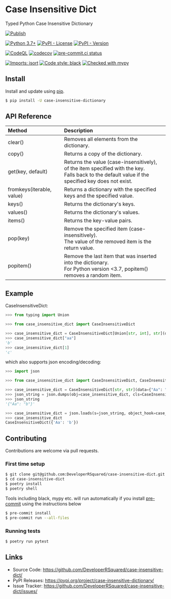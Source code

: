 # Case Insensitive Dict

Typed Python Case Insensitive Dictionary

[![Publish](https://github.com/DeveloperRSquared/case-insensitive-dict/actions/workflows/publish.yml/badge.svg)](https://github.com/DeveloperRSquared/case-insensitive-dict/actions/workflows/publish.yml)

[![Python 3.7+](https://img.shields.io/badge/python-3.7+-brightgreen.svg)](#case-insensitive-dict)
[![PyPI - License](https://img.shields.io/pypi/l/case-insensitive-dictionary.svg)](LICENSE)
[![PyPI - Version](https://img.shields.io/pypi/v/case-insensitive-dictionary.svg)](https://pypi.org/project/case-insensitive-dictionary)

[![CodeQL](https://github.com/DeveloperRSquared/case-insensitive-dict/actions/workflows/codeql-analysis.yml/badge.svg)](https://github.com/DeveloperRSquared/case-insensitive-dict/actions/workflows/codeql-analysis.yml)
[![codecov](https://codecov.io/gh/DeveloperRSquared/case-insensitive-dict/branch/main/graph/badge.svg?token=45JCHX8KT9)](https://codecov.io/gh/DeveloperRSquared/case-insensitive-dict)
[![pre-commit.ci status](https://results.pre-commit.ci/badge/github/DeveloperRSquared/case-insensitive-dict/main.svg)](https://results.pre-commit.ci/latest/github/DeveloperRSquared/case-insensitive-dict/main)

[![Imports: isort](https://img.shields.io/badge/%20imports-isort-%231674b1?style=flat&labelColor=ef8336)](https://pycqa.github.io/isort/)
[![Code style: black](https://img.shields.io/badge/code%20style-black-000000.svg)](https://github.com/psf/black)
[![Checked with mypy](http://www.mypy-lang.org/static/mypy_badge.svg)](http://mypy-lang.org/)

## Install

Install and update using [pip](https://pypi.org/project/case-insensitive-dictionary/).

```sh
$ pip install -U case-insensitive-dictionary
```

## API Reference

| Method                    | Description                                                                                                                                         |
| :------------------------ | :-------------------------------------------------------------------------------------------------------------------------------------------------- |
| clear()                   | Removes all elements from the dictionary.                                                                                                           |
| copy()                    | Returns a copy of the dictionary.                                                                                                                   |
| get(key, default)         | Returns the value (case-insensitively), of the item specified with the key.<br>Falls back to the default value if the specified key does not exist. |
| fromkeys(iterable, value) | Returns a dictionary with the specified keys and the specified value.                                                                               |
| keys()                    | Returns the dictionary's keys.                                                                                                                      |
| values()                  | Returns the dictionary's values.                                                                                                                    |
| items()                   | Returns the key-value pairs.                                                                                                                        |
| pop(key)                  | Remove the specified item (case-insensitively).<br>The value of the removed item is the return value.                                               |
| popitem()                 | Remove the last item that was inserted into the dictionary.<br>For Python version <3.7, popitem() removes a random item.                            |

## Example

CaseInsensitiveDict:

```py
>>> from typing import Union

>>> from case_insensitive_dict import CaseInsensitiveDict

>>> case_insensitive_dict = CaseInsensitiveDict[Union[str, int], str](data={"Aa": "b", 1: "c"})
>>> case_insensitive_dict["aa"]
'b'
>>> case_insensitive_dict[1]
'c'

```

which also supports json encoding/decoding:

```py
>>> import json

>>> from case_insensitive_dict import CaseInsensitiveDict, CaseInsensitiveDictJSONEncoder, case_insensitive_dict_json_decoder

>>> case_insensitive_dict = CaseInsensitiveDict[str, str](data={"Aa": "b"})
>>> json_string = json.dumps(obj=case_insensitive_dict, cls=CaseInsensitiveDictJSONEncoder)
>>> json_string
'{"Aa": "b"}'

>>> case_insensitive_dict = json.loads(s=json_string, object_hook=case_insensitive_dict_json_decoder)
>>> case_insensitive_dict
CaseInsensitiveDict({'Aa': 'b'})
```

## Contributing

Contributions are welcome via pull requests.

### First time setup

```sh
$ git clone git@github.com:DeveloperRSquared/case-insensitive-dict.git
$ cd case-insensitive-dict
$ poetry install
$ poetry shell
```

Tools including black, mypy etc. will run automatically if you install [pre-commit](https://pre-commit.com) using the instructions below

```sh
$ pre-commit install
$ pre-commit run --all-files
```

### Running tests

```sh
$ poetry run pytest
```

## Links

- Source Code: <https://github.com/DeveloperRSquared/case-insensitive-dict/>
- PyPI Releases: <https://pypi.org/project/case-insensitive-dictionary/>
- Issue Tracker: <https://github.com/DeveloperRSquared/case-insensitive-dict/issues/>
